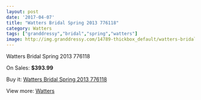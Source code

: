 ```yaml
---
layout: post
date: '2017-04-07'
title: "Watters Bridal Spring 2013 776118"
category: Watters
tags: ["granddressy","bridal","spring","watters"]
image: http://img.granddressy.com/14789-thickbox_default/watters-bridal-spring-2013-776118.jpg
---
```

Watters Bridal Spring 2013 776118

On Sales: **$393.99**
<a href="https://www.granddressy.com/en/watters/13842-watters-bridal-spring-2013-776118.html"><amp-img layout="responsive" width="600" height="600" src="//img.granddressy.com/14789-thickbox_default/watters-bridal-spring-2013-776118.jpg" alt="Watters Bridal Spring 2013 776118 0" /></a>

Buy it: [Watters Bridal Spring 2013 776118](https://www.granddressy.com/en/watters/13842-watters-bridal-spring-2013-776118.html "Watters Bridal Spring 2013 776118")

View more: [Watters](https://www.granddressy.com/en/33-watters "Watters")